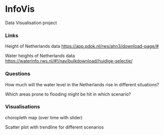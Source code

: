 # InfoVis
Data Visualisation project


### Links

Height of Netherlands data
https://app.pdok.nl/rws/ahn3/download-page/#

Water heights of Netherlands data
https://waterinfo.rws.nl/#!/nav/bulkdownload/huidige-selectie/


### Questions

How much will the water level in the Netherlands rise in different situations? 

Which areas prone to flooding might be hit in which scenario?

### Visualisations

choropleth map (over time with slider)

Scatter plot with trendline for different scenarios
